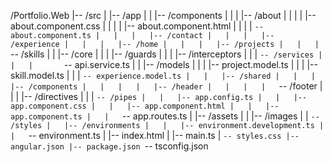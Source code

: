 /Portfolio.Web
|-- /src
|   |-- /app
|   |   |-- /components
|   |   |   |-- /about
|   |   |   |   |-- about.component.css
|   |   |   |   |-- about.component.html
|   |   |   |   `-- about.component.ts
|   |   |   |-- /contact
|   |   |   |-- /experience
|   |   |   |-- /home
|   |   |   |-- /projects
|   |   |   `-- /skills
|   |   |-- /core
|   |   |   |-- /guards
|   |   |   |-- /interceptors
|   |   |   `-- /services
|   |   |       `-- api.service.ts
|   |   |-- /models
|   |   |   |-- project.model.ts
|   |   |   |-- skill.model.ts
|   |   |   `-- experience.model.ts
|   |   |-- /shared
|   |   |   |-- /components
|   |   |   |   |-- /header
|   |   |   |   `-- /footer
|   |   |   |-- /directives
|   |   |   `-- /pipes
|   |   |-- app.config.ts
|   |   |-- app.component.css
|   |   |-- app.component.html
|   |   |-- app.component.ts
|   |   `-- app.routes.ts
|   |-- /assets
|   |   |-- /images
|   |   `-- /styles
|   |-- /environments
|   |   |-- environment.development.ts
|   |   `-- environment.ts
|   |-- index.html
|   |-- main.ts
|   `-- styles.css
|-- angular.json
|-- package.json
`-- tsconfig.json
